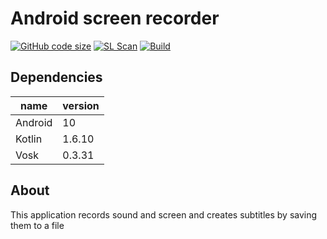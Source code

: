 # Android screen recorder
[![GitHub code size](https://img.shields.io/github/languages/code-size/dark0ghost/android-screen-recorder?style=flat)](https://github.com/dark0ghost/android-screen-recorder)
[![SL Scan](https://github.com/dark0ghost/android-screen-recorder/actions/workflows/sl-scan.yml/badge.svg)](https://github.com/dark0ghost/android-screen-recorder/actions/workflows/sl-scan.yml)
[![Build](https://github.com/dark0ghost/android-screen-recorder/actions/workflows/ci.yml/badge.svg)](https://github.com/dark0ghost/android-screen-recorder/actions/workflows/ci.yml)


## Dependencies
| name    | version |
|---------|---------|
| Android | 10      |
| Kotlin  | 1.6.10  |
| Vosk    | 0.3.31  |

## About 
This application records sound and screen and creates subtitles by saving them to a file

